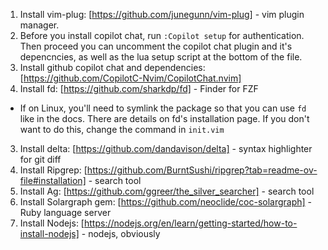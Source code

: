1. Install vim-plug: [https://github.com/junegunn/vim-plug] - vim plugin manager.
2. Before you install copilot chat, run `:Copilot setup` for authentication. Then proceed you can uncomment the copilot chat plugin and  it's depencncies, as well as the lua setup script at the bottom of the file.
3. Install github copilot chat and dependencies: [https://github.com/CopilotC-Nvim/CopilotChat.nvim]
4. Install fd: [https://github.com/sharkdp/fd] - Finder for FZF
  - If on Linux, you'll need to symlink the package so that you can use `fd` like in the docs. There are details on fd's installation page. If you don't want to do this, change the command in `init.vim`
3. Install delta: [https://github.com/dandavison/delta] - syntax highlighter for git diff
4. Install Ripgrep: [https://github.com/BurntSushi/ripgrep?tab=readme-ov-file#installation]  - search tool
5. Install Ag: [https://github.com/ggreer/the_silver_searcher] - search tool
6. Install Solargraph gem: [https://github.com/neoclide/coc-solargraph] - Ruby language server
7. Install Nodejs: [https://nodejs.org/en/learn/getting-started/how-to-install-nodejs] - nodejs, obviously

